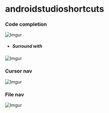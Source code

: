 # androidstudioshortcuts

### Code completion
![Imgur](http://i.imgur.com/GRP6OKC.png)
- ##### Surround with
![Imgur](http://i.imgur.com/sTjH0iP.png)


### Cursor nav
![Imgur](http://i.imgur.com/MMYij3d.png)

### File nav
![Imgur](http://i.imgur.com/OGuyRXw.png)

